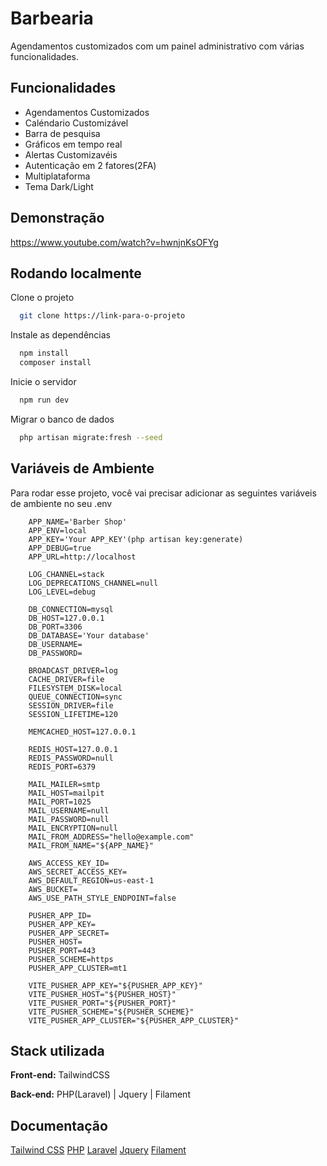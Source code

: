 
# Barbearia 

Agendamentos customizados com um painel administrativo com várias funcionalidades.


## Funcionalidades

- Agendamentos Customizados
- Caléndario Customizável
- Barra de pesquisa
- Gráficos em tempo real
- Alertas Customizavéis
- Autenticação em 2 fatores(2FA)
- Multiplataforma
- Tema Dark/Light



## Demonstração

https://www.youtube.com/watch?v=hwnjnKsOFYg


## Rodando localmente

Clone o projeto

```bash
  git clone https://link-para-o-projeto
```

Instale as dependências

```bash
  npm install 
  composer install
```

Inicie o servidor

```bash
  npm run dev
```

Migrar o banco de dados

```bash
  php artisan migrate:fresh --seed
```

## Variáveis de Ambiente

Para rodar esse projeto, você vai precisar adicionar as seguintes variáveis de ambiente no seu .env

```env
    APP_NAME='Barber Shop'
    APP_ENV=local
    APP_KEY='Your APP_KEY'(php artisan key:generate)
    APP_DEBUG=true
    APP_URL=http://localhost
    
    LOG_CHANNEL=stack
    LOG_DEPRECATIONS_CHANNEL=null
    LOG_LEVEL=debug
    
    DB_CONNECTION=mysql
    DB_HOST=127.0.0.1
    DB_PORT=3306
    DB_DATABASE='Your database'
    DB_USERNAME=
    DB_PASSWORD=
    
    BROADCAST_DRIVER=log
    CACHE_DRIVER=file
    FILESYSTEM_DISK=local
    QUEUE_CONNECTION=sync
    SESSION_DRIVER=file
    SESSION_LIFETIME=120
    
    MEMCACHED_HOST=127.0.0.1
    
    REDIS_HOST=127.0.0.1
    REDIS_PASSWORD=null
    REDIS_PORT=6379
    
    MAIL_MAILER=smtp
    MAIL_HOST=mailpit
    MAIL_PORT=1025
    MAIL_USERNAME=null
    MAIL_PASSWORD=null
    MAIL_ENCRYPTION=null
    MAIL_FROM_ADDRESS="hello@example.com"
    MAIL_FROM_NAME="${APP_NAME}"
    
    AWS_ACCESS_KEY_ID=
    AWS_SECRET_ACCESS_KEY=
    AWS_DEFAULT_REGION=us-east-1
    AWS_BUCKET=
    AWS_USE_PATH_STYLE_ENDPOINT=false
    
    PUSHER_APP_ID=
    PUSHER_APP_KEY=
    PUSHER_APP_SECRET=
    PUSHER_HOST=
    PUSHER_PORT=443
    PUSHER_SCHEME=https
    PUSHER_APP_CLUSTER=mt1
    
    VITE_PUSHER_APP_KEY="${PUSHER_APP_KEY}"
    VITE_PUSHER_HOST="${PUSHER_HOST}"
    VITE_PUSHER_PORT="${PUSHER_PORT}"
    VITE_PUSHER_SCHEME="${PUSHER_SCHEME}"
    VITE_PUSHER_APP_CLUSTER="${PUSHER_APP_CLUSTER}"
```

## Stack utilizada

**Front-end:** TailwindCSS

**Back-end:** PHP(Laravel) | Jquery | Filament


## Documentação

[Tailwind CSS](https://tailwindcss.com)
[PHP](https://www.php.net)
[Laravel](https://laravel.com)
[Jquery](https://jquery.com)
[Filament](https://filamentphp.com)

